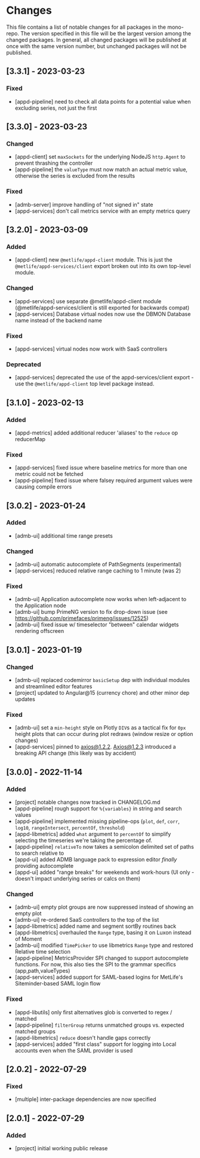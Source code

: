 # Changes
This file contains a list of notable changes for all packages in the 
mono-repo.  The version specified in this file will be the largest
version among the changed packages.  In general, all changed packages
will be published at once with the same version number, but unchanged 
packages will not be published.

## [3.3.1] - 2023-03-23 ##
### Fixed
- [appd-pipeline] need to check all data points for a potential value when excluding series, not just the first
## [3.3.0] - 2023-03-23 ##
### Changed
- [appd-client] set `maxSockets` for the underlying NodeJS `http.Agent` to prevent thrashing the controller
- [appd-pipeline] the `valueType` must now match an actual metric value, otherwise the series is excluded from the results
### Fixed
- [admb-server] improve handling of "not signed in" state
- [appd-services] don't call metrics service with an empty metrics query

## [3.2.0] - 2023-03-09 ##
### Added
- [appd-client] new `@metlife/appd-client` module.  This is just the `@metlife/appd-services/client`
  export broken out into its own top-level module.
### Changed
- [appd-services] use separate @metlife/appd-client module 
  (@metlife/appd-services/client is still exported for backwards compat)
- [appd-services] Database virtual nodes now use the DBMON Database name instead of the backend name
### Fixed
- [appd-services] virtual nodes now work with SaaS controllers 
### Deprecated
- [appd-services] deprecated the use of the appd-services/client export - use the `@metlife/appd-client` 
  top level package instead.

## [3.1.0] - 2023-02-13 ##
### Added
- [appd-metrics] added additional reducer 'aliases' to the `reduce` op reducerMap
### Fixed
- [appd-services] fixed issue where baseline metrics for more than one metric could not be fetched
- [appd-pipeline] fixed issue where falsey required argument values were causing compile errors

## [3.0.2] - 2023-01-24
### Added
- [admb-ui] additional time range presets
### Changed
- [admb-ui] automatic autocomplete of PathSegments (experimental)
- [appd-services] reduced relative range caching to 1 minute (was 2)

### Fixed
- [admb-ui] Application autocomplete now works when left-adjacent to the Application node
- [admb-ui] bump PrimeNG version to fix drop-down issue (see https://github.com/primefaces/primeng/issues/12525)
- [admb-ui] fixed issue w/ timeselector "between" calendar widgets rendering offscreen

## [3.0.1] - 2023-01-19
### Changed
- [admb-ui] replaced codemirror `basicSetup` dep with individual modules and streamlined editor features
- [project] updated to Angular@15 (currency chore) and other minor dep updates

### Fixed
- [admb-ui] set a `min-height` style on Plotly `DIV`s as a tactical fix for `0px` height plots that can occur during
  plot redraws (window resize or option changes)
- [appd-services] pinned to axios@1.2.2.  Axios@1.2.3 introduced a breaking API change (this likely was by accident)

## [3.0.0] - 2022-11-14
### Added
- [project] notable changes now tracked in CHANGELOG.md
- [appd-pipeline] rough support for `%{variables}` in string and search values
- [appd-pipeline] implemented missing pipeline-ops (`plot`, `def`, `corr`, `log10`, `rangeIntersect`, `percentOf`, `threshold`)
- [appd-libmetrics] added `what` argument to `percentOf` to simplify selecting the timeseries we're taking the percentage of.
- [appd-pipeline] `relativeTo` now takes a semicolon delimited set of paths to search relative to
- [appd-ui] added ADMB language pack to expression editor *finally* providing autocomplete
- [appd-ui] added "range breaks" for weekends and work-hours (UI only - doesn't impact underlying series or calcs on them)

### Changed
- [admb-ui] empty plot groups are now suppressed instead of showing an empty plot
- [admb-ui] re-ordered SaaS controllers to the top of the list
- [appd-libmetrics] added name and segment sortBy routines back
- [appd-libmetrics] overhauled the `Range` type, basing it on Luxon instead of Moment
- [admb-ui] modified `TimePicker` to use libmetrics `Range` type and restored Relative time selection
- [appd-pipeline] MetricsProvider SPI changed to support autocomplete functions.  For now, this also ties the
  SPI to the grammar specifics (app,path,valueTypes)
- [appd-services] added support for SAML-based logins for MetLife's Siteminder-based SAML login flow

### Fixed
- [appd-libutils] only first alternatives glob is converted to regex / matched
- [appd-pipeline] `filterGroup` returns unmatched groups vs. expected matched groups
- [appd-libmetrics] `reduce` doesn't handle gaps correctly
- [appd-services] added "first class" support for logging into Local accounts even when the SAML provider is used

## [2.0.2] - 2022-07-29
### Fixed
- [multiple] inter-package dependencies are now specified

## [2.0.1] - 2022-07-29
### Added
- [project] initial working public release
